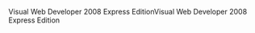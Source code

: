 <span data-ttu-id="4a6b6-101">Visual Web Developer 2008 Express Edition</span><span class="sxs-lookup"><span data-stu-id="4a6b6-101">Visual Web Developer 2008 Express Edition</span></span>